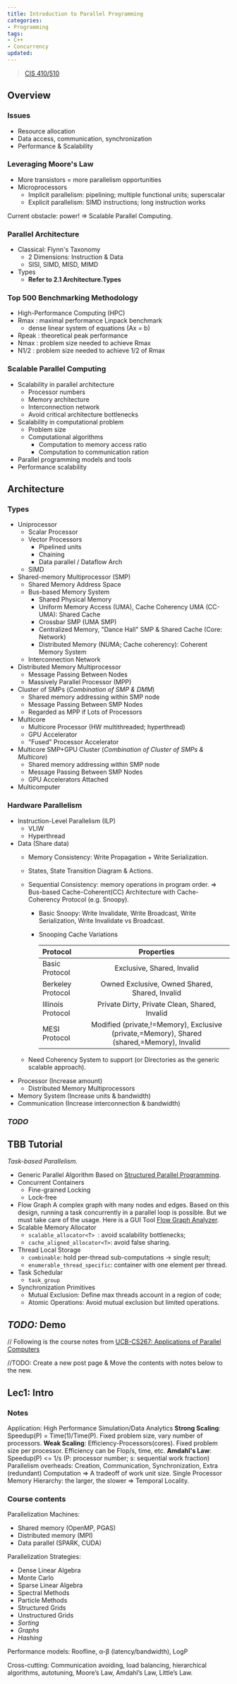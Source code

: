 ```yaml
---
title: Introduction to Parallel Programming
categories:
- Programming
tags:
- C++
- Concurrency
updated:
---
```

> [CIS 410/510](http://ipcc.cs.uoregon.edu/curriculum.html)
<!-- more -->
## Overview

### Issues

- Resource allocation
- Data access, communication, synchronization
- Performance & Scalability

### Leveraging Moore's Law

- More transistors = more parallelism opportunities
- Microprocessors
  - Implicit parallelism: pipelining; multiple functional units; superscalar
  - Explicit parallelism: SIMD instructions; long instruction works

Current obstacle: power! => Scalable Parallel Computing.

### Parallel Architecture

- Classical: Flynn's Taxonomy
  - 2 Dimensions: Instruction & Data
  - SISI, SIMD, MISD, MIMD
- Types
  - **Refer to 2.1 Architecture.Types**

### Top 500 Benchmarking Methodology

- High-Performance Computing (HPC)
- Rmax : maximal performance Linpack benchmark
  - dense linear system of equations (Ax = b)
- Rpeak : theoretical peak performance
- Nmax : problem size needed to achieve Rmax
- N1/2 : problem size needed to achieve 1/2 of Rmax

### Scalable Parallel Computing

- Scalability in parallel architecture
  - Processor numbers
  - Memory architecture
  - Interconnection network
  - Avoid critical architecture bottlenecks
- Scalability in computational problem
  - Problem size
  - Computational algorithms
    - Computation to memory access ratio
    - Computation to communication ration
- Parallel programming models and tools
- Performance scalability

## Architecture

### Types

- Uniprocessor
  - Scalar Processor
  - Vector Processors
    - Pipelined units
    - Chaining
    - Data parallel / Dataflow Arch
  - SIMD
- Shared-memory Multiprocessor (SMP)
  - Shared Memory Address Space
  - Bus-based Memory System
    - Shared Physical Memory
    - Uniform Memory Access (UMA), Cache Coherency UMA (CC-UMA): Shared Cache
    - Crossbar SMP (UMA SMP)
    - Centralized Memory, "Dance Hall" SMP & Shared Cache (Core: Network)
    - Distributed Memory (NUMA; Cache coherency): Coherent Memory System
  - Interconnection Network
- Distributed Memory Multiprocessor
  - Message Passing Between Nodes
  - Massively Parallel Processor (MPP)
- Cluster of SMPs (_Combination of SMP & DMM_)
  - Shared memory addressing within SMP node
  - Message Passing Between SMP Nodes
  - Regarded as MPP if Lots of Processors
- Multicore
  - Multicore Processor (HW multithreaded; hyperthread)
  - GPU Accelerator
  - "Fused" Processor Accelerator
- Multicore SMP+GPU Cluster (_Combination of Cluster of SMPs & Multicore_)
  - Shared memory addressing within SMP node
  - Message Passing Between SMP Nodes
  - GPU Accelerators Attached
- Multicomputer

### Hardware Parallelism

- Instruction-Level Parallelism (ILP)
  - VLIW
  - Hyperthread
- Data (Share data)
  - Memory Consistency: Write Propagation + Write Serialization.
  - States, State Transition Diagram & Actions.
  - Sequential Consistency: memory operations in program order. => Bus-based Cache-Coherent(CC) Architecture with Cache-Coherency Protocol (e.g. Snoopy).
    - Basic Snoopy: Write Invalidate, Write Broadcast, Write Serialization, Write Invalidate vs Broadcast.
    - Snooping Cache Variations

      | Protocol | Properties |
      | :----- | :-----: |
      | Basic Protocol | Exclusive, Shared, Invalid |
      | Berkeley Protocol | Owned Exclusive, Owned Shared, Shared, Invalid |
      | Illinois Protocol | Private Dirty, Private Clean, Shared, Invalid |
      | MESI Protocol | Modified (private,!=Memory), Exclusive (private,=Memory), Shared (shared,=Memory), Invalid |

  - Need Coherency System to support (or Directories as the generic scalable approach).
- Processor (Increase amount)
  - Distributed Memory Multiprocessors
- Memory System (Increase units & bandwidth)
- Communication (Increase interconnection & bandwidth)

### _TODO_





## TBB Tutorial

_Task-based Parallelism._

- Generic Parallel Algorithm
  Based on [Structured Parallel Programming](http://parallelbook.com/).
- Concurrent Containers
  - Fine-grained Locking
  - Lock-free
- Flow Graph
  A complex graph with many nodes and edges. Based on this design, running a task concurrently in a parallel loop is possible. But we must take care of the usage. Here is a GUI Tool [Flow Graph Analyzer](https://software.intel.com/en-us/advisor/features/flow-graph?_ga=2.14186295.1475735756.1557998035-1386537741.1556067475).
- Scalable Memory Allocator
  - `scalable_allocator<T> `: avoid scalability bottlenecks;
  - `cache_aligned_allocator<T>`: avoid false sharing.
- Thread Local Storage
  - `combinable`: hold per-thread sub-computations -> single result;
  - `enumerable_thread_specific`: container with one element per thread.
- Task Schedular
  - `task_group`
- Synchronization Primitives
  - Mutual Exclusion: Define max threads account in a region of code;
  - Atomic Operations: Avoid mutual exclusion but limited operations.

## _TODO:_ Demo






// Following is the course notes from [UCB-CS267: Applications of Parallel Computers](https://sites.google.com/lbl.gov/cs267-spr2019/)


//TODO: Create a new post page & Move the contents with notes below to the new.

## Lec1: Intro

### Notes
Application: High Performance Simulation/Data Analytics
**Strong Scaling**: Speedup(P) = Time(1)/Time(P). Fixed problem size, vary number of processors.
**Weak Scaling**: Efficiency-Processors(cores). Fixed problem size per processor. Efficiency can be Flop/s, time, etc.
**Amdahl's Law**: Speedup(P) <= 1/s (P: processor number; s: sequential work fraction)
Parallelism overheads: Creation, Communication, Synchronization, Extra (redundant) Computation => A tradeoff of work unit size.
Single Processor Memory Hierarchy: the larger, the slower => Temporal Locality.

### Course contents
Parallelization Machines:
- Shared memory (OpenMP, PGAS)
- Distributed memory (MPI)
- Data parallel (SPARK, CUDA)

Parallelization Strategies:
- Dense Linear Algebra
- Monte Carlo 
- Sparse Linear Algebra
- Spectral Methods
- Particle Methods
- Structured Grids
- Unstructured Grids
- _Sorting_
- _Graphs_
- _Hashing_

Performance models: Roofline, α-β (latency/bandwidth), LogP

Cross-cutting: Communication avoiding, load balancing, hierarchical algorithms, autotuning, Moore’s Law, Amdahl’s Law, Little’s Law.





